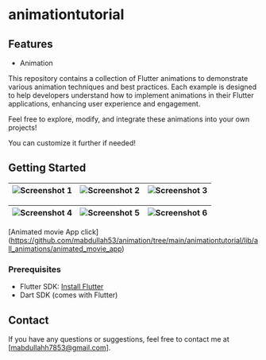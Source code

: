 
# animationtutorial

## Features

- Animation


  
This repository contains a collection of Flutter animations to demonstrate various animation techniques and best practices. Each example is designed to help developers understand how to implement animations in their Flutter applications, enhancing user experience and engagement.

Feel free to explore, modify, and integrate these animations into your own projects!

You can customize it further if needed!

## Getting Started





| ![Screenshot 1](https://github.com/user-attachments/assets/0cbe878f-f3d4-4f2d-a0eb-b26613db1ea6) | ![Screenshot 2](link_to_screenshot_2) | ![Screenshot 3](link_to_screenshot_3) |
|-----------------------------------------|-----------------------------------------|-----------------------------------------|

| ![Screenshot 4](link_to_screenshot_4) | ![Screenshot 5](link_to_screenshot_5) | ![Screenshot 6](link_to_screenshot_6) |
|-----------------------------------------|-----------------------------------------|-----------------------------------------|




[Animated movie App click]
(https://github.com/mabdullah53/animation/tree/main/animationtutorial/lib/all_animations/animated_movie_app)



### Prerequisites

- Flutter SDK: [Install Flutter](https://flutter.dev/docs/get-started/install)
- Dart SDK (comes with Flutter)


## Contact

If you have any questions or suggestions, feel free to contact me at [mabdullahh7853@gmail.com].
 

 

 
